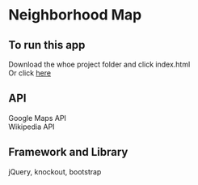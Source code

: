 Neighborhood Map
===============
To run this app
---------------
Download the whoe project folder and click index.html
<br>Or click [here](https://chenhaow.github.io/Udacity-Neighborhood-Map/)

API
----
Google Maps API
<br>Wikipedia API

Framework and Library
---------------------
jQuery, knockout, bootstrap

